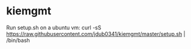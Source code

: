 # kiemgmt
Run setup.sh on a ubuntu vm:
curl -sS https://raw.githubusercontent.com/jdub0341/kiemgmt/master/setup.sh | /bin/bash

